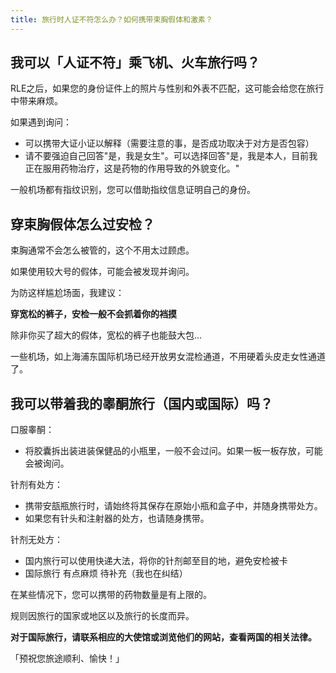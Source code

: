 ```yaml
---
title: 旅行时人证不符怎么办？如何携带束胸假体和激素？
---
```


## 我可以「人证不符」乘飞机、火车旅行吗？

RLE之后，如果您的身份证件上的照片与性别和外表不匹配，这可能会给您在旅行中带来麻烦。

如果遇到询问：

- 可以携带大证小证以解释（需要注意的事，是否成功取决于对方是否包容）
- 请不要强迫自己回答"是，我是女生"。可以选择回答"是，我是本人，目前我正在服用药物治疗，这是药物的作用导致的外貌变化。"

一般机场都有指纹识别，您可以借助指纹信息证明自己的身份。

## 穿束胸假体怎么过安检？

束胸通常不会怎么被管的，这个不用太过顾虑。

如果使用较大号的假体，可能会被发现并询问。

为防这样尴尬场面，我建议：

**穿宽松的裤子，安检一般不会抓着你的裆摸**

除非你买了超大的假体，宽松的裤子也能鼓大包...

一些机场，如上海浦东国际机场已经开放男女混检通道，不用硬着头皮走女性通道了。

## 我可以带着我的睾酮旅行（国内或国际）吗？

口服睾酮：

- 将胶囊拆出装进装保健品的小瓶里，一般不会过问。如果一板一板存放，可能会被询问。

针剂有处方：

- 携带安瓿瓶旅行时，请始终将其保存在原始小瓶和盒子中，并随身携带处方。
- 如果您有针头和注射器的处方，也请随身携带。

针剂无处方：

- 国内旅行可以使用快递大法，将你的针剂邮至目的地，避免安检被卡
- 国际旅行 有点麻烦 待补充（我也在纠结）

在某些情况下，您可以携带的药物数量是有上限的。

规则因旅行的国家或地区以及旅行的长度而异。

**对于国际旅行，请联系相应的大使馆或浏览他们的网站，查看两国的相关法律。**

「预祝您旅途顺利、愉快！」
